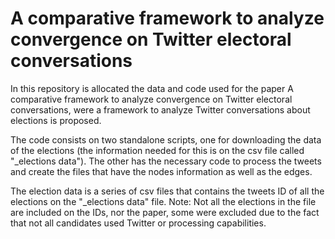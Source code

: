 # A comparative framework to analyze convergence on Twitter electoral conversations
In this repository is allocated the data and code used for the paper A comparative framework to analyze convergence on Twitter electoral conversations, were a framework to analyze Twitter conversations about elections is proposed.

The code consists on two standalone scripts, one for downloading the data of the elections (the information needed for this is on the csv file called "_elections data"). The other has the necessary code to process the tweets and create  the files that have the nodes information as well as the edges.

The election data is a series of csv files that contains the tweets ID of all the elections on the "_elections data" file. 
Note: Not all the elections in the file are included on the IDs, nor the paper, some were excluded due to the fact that not all candidates used Twitter or processing capabilities. 

